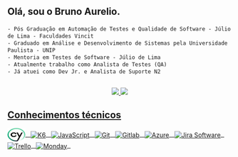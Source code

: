   ## Olá, sou o Bruno Aurelio.
  
    - Pós Graduação em Automação de Testes e Qualidade de Software - Júlio de Lima - Faculdades Vincit
    - Graduado em Análise e Desenvolvimento de Sistemas pela Universidade Paulista - UNIP
    - Mentoria em Testes de Software - Júlio de Lima
    - Atualmente trabalho como Analista de Testes (QA)
    - Já atuei como Dev Jr. e Analista de Suporte N2
    
  ## 
  
  <div align="center">
  <a href="https://github.com/brunoaurelio89">
  <img height="180em" src="https://github-readme-stats.vercel.app/api?username=brunoaurelio89&show_icons=true&theme=onedark&include_all_commits=true&count_private=true"/>
  <img height="180em" src="https://github-readme-stats.vercel.app/api/top-langs/?username=brunoaurelio89&layout=compact&langs_count=7&theme=onedark"/>
 </div>
  
  ## Conhecimentos técnicos
  

  <img align="center" alt="Cypress" height="30" width="40" src="https://github.com/devicons/devicon/blob/master/icons/cypressio/cypressio-original.svg"/> &#160;
  <img align="center" alt="K6" height="30" width="40" src="https://upload.wikimedia.org/wikipedia/commons/e/ef/K6-logo.svg"/> &#160;
  <img align="center" alt="JavaScript" height="30" width="40" src="https://www.vectorlogo.zone/logos/javascript/javascript-icon.svg"/> &#160;
  <img align="center" alt="Git" height="30" width="40" src="https://www.vectorlogo.zone/logos/git-scm/git-scm-icon.svg"> &#160;
  <img align="center" alt="Gitlab" height="30" width="40" src="https://www.vectorlogo.zone/logos/gitlab/gitlab-tile.svg"/> &#160;
  <img align="center" alt="Azure" height="30" width="40" src="https://www.vectorlogo.zone/logos/microsoft_azure/microsoft_azure-icon.svg"/> &#160;
  <img align="center" alt="Jira Software" height="30" width="40" src="https://www.vectorlogo.zone/logos/atlassian_jira/atlassian_jira-ar21.svg"/> &#160;
  <img align="center" alt="Trello" height="30" width="40" src="https://www.vectorlogo.zone/logos/trello/trello-icon.svg"/> &#160;
  <img align="center" alt="Monday" height="30" width="40" src="https://www.vectorlogo.zone/logos/monday/monday-ar21.svg"/> &#160;
  
  
  
  
</div>
  
 
  
  
